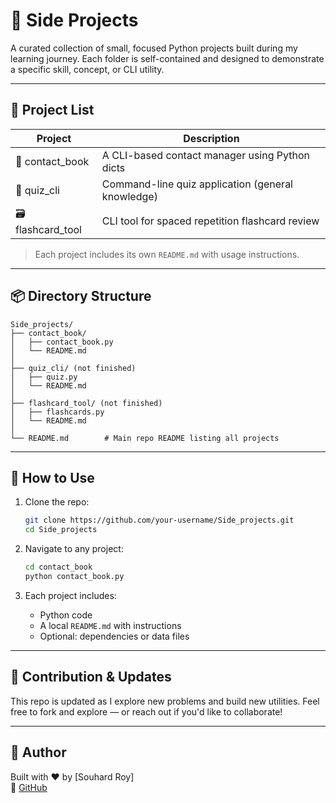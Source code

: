 
# 🧰 Side Projects

A curated collection of small, focused Python projects built during my learning journey. Each folder is self-contained and designed to demonstrate a specific skill, concept, or CLI utility.

---

## 📁 Project List

| Project          | Description                                      |
|------------------|--------------------------------------------------|
| 📇 contact_book   | A CLI-based contact manager using Python dicts   |
| 🧠 quiz_cli       | Command-line quiz application (general knowledge)|
| 🗃 flashcard_tool  | CLI tool for spaced repetition flashcard review |

> Each project includes its own `README.md` with usage instructions.

---

## 📦 Directory Structure

```
Side_projects/
├── contact_book/
│   ├── contact_book.py
│   └── README.md
│
├── quiz_cli/ (not finished)
│   ├── quiz.py
│   └── README.md
│
├── flashcard_tool/ (not finished)
│   ├── flashcards.py
│   └── README.md
│
└── README.md        # Main repo README listing all projects
```

---

## 🚀 How to Use

1. Clone the repo:
   ```bash
   git clone https://github.com/your-username/Side_projects.git
   cd Side_projects
   ```

2. Navigate to any project:
   ```bash
   cd contact_book
   python contact_book.py
   ```

3. Each project includes:
   - Python code
   - A local `README.md` with instructions
   - Optional: dependencies or data files

---

## 📌 Contribution & Updates

This repo is updated as I explore new problems and build new utilities. Feel free to fork and explore — or reach out if you'd like to collaborate!

---

## 🧠 Author

Built with ❤️ by [Souhard Roy]  
🔗 [GitHub](https://github.com/your-username)
